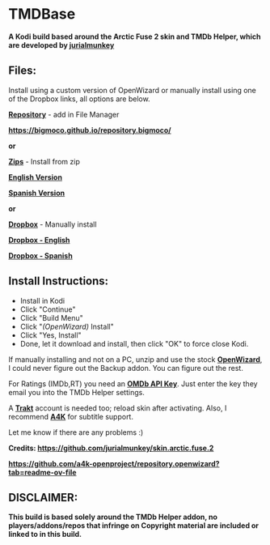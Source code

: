 # TMDBase
**A Kodi build based around the Arctic Fuse 2 skin and TMDb Helper, which are developed by [jurialmunkey](https://github.com/jurialmunkey)**

**Files:**
------------------------------------
Install using a custom version of OpenWizard or manually install using one of the Dropbox links, all options are below. 

**<u>Repository</u>** - add in File Manager

**https://bigmoco.github.io/repository.bigmoco/**

**or**

**<u>Zips</u>** - Install from zip

**[<u>English Version</u>](https://github.com/user-attachments/files/17988163/plugin.program.openwizard.zip)**

**[<u>Spanish Version</u>](https://github.com/Bigmoco/TMDBase/raw/refs/heads/main/language/es/plugin.program.openwizard.zip)**

**or**

**<u>Dropbox</u>** - Manually install

**[Dropbox - English](https://www.dropbox.com/scl/fo/q4ped8gjdbvb61uoytpj8/AP-2MkeCrWquC4hhnuWpct8?rlkey=3dmnyg8ziy73mzdqdygqrydno&st=5kdaze1n&dl=1)**

**[Dropbox - Spanish](https://www.dropbox.com/scl/fo/zobt1lcflkctoupi9xykh/ADmtZQOgBA7hg5k6qR5lp1Q?rlkey=z96obct1vvhebt9nupvlxv0sc&st=58amsq9d&dl=1)**

**Install Instructions:**
------------------------------------
- Install in Kodi
- Click "Continue"
- Click "Build Menu"
- Click "*(OpenWizard)* Install"
- Click "Yes, Install"
- Done, let it download and install, then click "OK" to force close Kodi.

If manually installing and not on a PC, unzip and use the stock **[OpenWizard](https://a4k-openproject.github.io/repository.openwizard/)**, I could never figure out the Backup addon. You can figure out the rest.

For Ratings (IMDb,RT) you need an **[OMDb API Key](https://www.omdbapi.com/apikey.aspx)**. Just enter the key they email you into the TMDb Helper settings.

A **[Trakt](https://trakt.tv/auth/join)** account is needed too; reload skin after activating. Also, I recommend **[A4K](https://github.com/a4k-openproject/a4kSubtitles)** for subtitle support.

Let me know if there are any problems :)

**Credits:
https://github.com/jurialmunkey/skin.arctic.fuse.2**

**https://github.com/a4k-openproject/repository.openwizard?tab=readme-ov-file**

DISCLAIMER: 
-
**This build is based solely around the TMDb Helper addon, no players/addons/repos that infringe on Copyright material are included or linked to in this build.**

